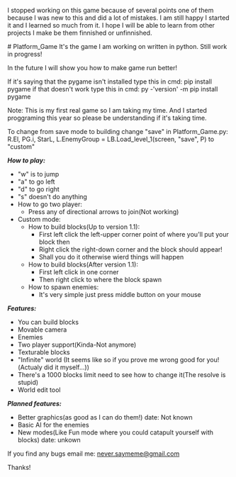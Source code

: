 I stopped working on this game because of several points one of them because I was new to this and did a lot of mistakes. 
I am still happy I started it and I learned so much from it. I hope I will be able to learn from other projects I make be them finnished or unfinnished.

<STOPED WORKING ON IT>
# Platform_Game
It's the game I am working on written in python. Still work in progress!

In the future I will show you how to make game run better!

If it's saying that the pygame isn't installed type this in cmd: pip install pygame
if that doesn't work type this in cmd: py -'version' -m pip install pygame

Note: This is my first real game so I am taking my time. And I started proggraming this year so please be understanding if it's taking time.

To change from save mode to building change "save" in Platform_Game.py: R.El, PG.i, StarL, L.EnemyGroup = LB.Load_level_1(screen, "save", P) to "custom"

***How to play:***
- "w" is to jump
- "a" to go left
- "d" to go right
- "s" doesn't do anything
- How to go two player:
	- Press any of directional arrows to join(Not working)
- Custom mode:
	- How to build blocks(Up to version 1.1):
		- First left click the left-upper corner point of where you'll put your block then
		- Right click the right-down corner and the block should appear!
		- Shall you do it otherwise wierd things will happen
	- How to build blocks(After version 1.1):
		- First left click in one corner
		- Then right click to where the block spawn
	- How to spawn enemies:
		- It's very simple just press middle button on your mouse
	
***Features:***
- You can build blocks
- Movable camera
- Enemies
- Two player support(Kinda-Not anymore)
- Texturable blocks
- "Infinite" world (It seems like so if you prove me wrong good for you!(Actualy did it myself...))
- There's a 1000 blocks limit need to see how to change it(The resolve is stupid)
- World edit tool
	
***Planned features:***
- Better graphics(as good as I can do them!) date: Not known
- Basic AI for the enemies
- New modes(Like Fun mode where you could catapult yourself with blocks) date: unkown

If you find any bugs email me: never.saymeme@gmail.com 

Thanks!
